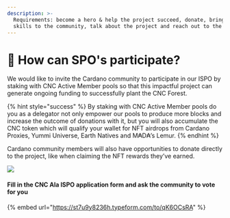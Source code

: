 ```yaml
---
description: >-
  Requirements: become a hero & help the project succeed, donate, bring your
  skills to the community, talk about the project and reach out to the world
---
```


# 👫 How can SPO's participate?

We would like to invite the Cardano community to participate in our ISPO by staking with CNC Active Member pools so that this impactful project can generate ongoing funding to successfully plant the CNC Forest.&#x20;

{% hint style="success" %}
By staking with CNC Active Member pools do you as a delegator not only empower our pools to produce more blocks and increase the outcome of donations with it, but you will also accumulate the CNC token which will qualify your wallet for NFT airdrops from Cardano Proxies, Yummi Universe, Earth Natives and M₳D₳’s Lemur.
{% endhint %}

Cardano community members will also have opportunities to donate directly to the project, like when claiming the NFT rewards they’ve earned.

![](../../.gitbook/assets/Cardano\_Social\_Screen.png)

#### Fill in the CNC Ala ISPO application form and ask the community to vote for you

{% embed url="https://st7u9y8236h.typeform.com/to/qK6OCsRA" %}
